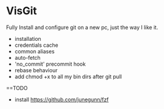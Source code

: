 # VisGit
Fully Install and configure git on a new pc, just the way I like it.

* installation
* credentials cache
* common aliases
* auto-fetch
* 'no_commit' precommit hook
* rebase behaviour
* add chmod +x to all my bin dirs after git pull

==TODO
* install https://github.com/junegunn/fzf
